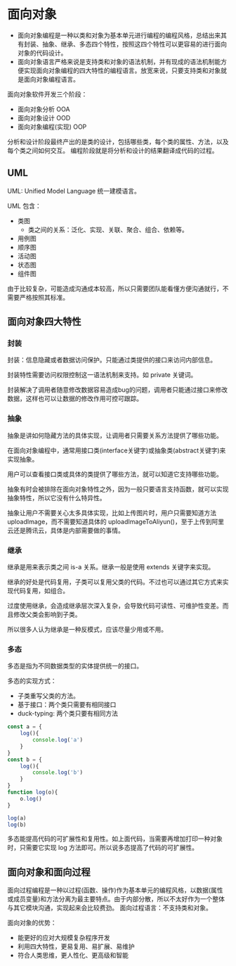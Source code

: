 # 面向对象

- 面向对象编程是一种以类和对象为基本单元进行编程的编程风格，总结出来其有封装、抽象、继承、多态四个特性，按照这四个特性可以更容易的进行面向对象的代码设计。
- 面向对象语言严格来说是支持类和对象的语法机制，并有现成的语法机制能方便实现面向对象编程的四大特性的编程语言。放宽来说，只要支持类和对象就是面向对象编程语言。

面向对象软件开发三个阶段：
- 面向对象分析 OOA
- 面向对象设计 OOD
- 面向对象编程(实现) OOP

分析和设计阶段最终产出的是类的设计，包括哪些类，每个类的属性、方法，以及每个类之间如何交互。
编程阶段就是将分析和设计的结果翻译成代码的过程。

## UML

UML: Unified Model Language 统一建模语言。

UML 包含：

- 类图
    - 类之间的关系：泛化、实现、关联、聚合、组合、依赖等。
- 用例图
- 顺序图
- 活动图
- 状态图
- 组件图

由于比较复杂，可能造成沟通成本较高，所以只需要团队能看懂方便沟通就行，不需要严格按照其标准。


## 面向对象四大特性

### 封装

封装：信息隐藏或者数据访问保护。只能通过类提供的接口来访问内部信息。

封装特性需要访问权限控制这一语法机制来支持。如 private 关键词。

封装解决了调用者随意修改数据容易造成bug的问题，调用者只能通过接口来修改数据，这样也可以让数据的修改作用可控可跟踪。

### 抽象

抽象是讲如何隐藏方法的具体实现，让调用者只需要关系方法提供了哪些功能。

在面向对象编程中，通常用接口类(interface关键字)或抽象类(abstract关键字)来实现抽象。

用户可以查看接口类或具体的类提供了哪些方法，就可以知道它支持哪些功能。

抽象有时会被排除在面向对象特性之外，因为一般只要语言支持函数，就可以实现抽象特性，所以它没有什么特异性。

抽象让用户不需要关心太多具体实现，比如上传图片时，用户只需要知道方法 uploadImage，而不需要知道具体的 uploadImageToAliyun()，至于上传到阿里云还是腾讯云，具体是内部需要做的事情。

### 继承

继承是用来表示类之间 is-a 关系。继承一般是使用 extends 关键字来实现。

继承的好处是代码复用，子类可以复用父类的代码。不过也可以通过其它方式来实现代码复用，如组合。

过度使用继承，会造成继承层次深入复杂，会导致代码可读性、可维护性变差。而且修改父类会影响到子类。

所以很多人认为继承是一种反模式，应该尽量少用或不用。

### 多态

多态是指为不同数据类型的实体提供统一的接口。

多态的实现方式：
- 子类重写父类的方法。
- 基于接口：两个类只需要有相同接口
- duck-typing: 两个类只要有相同方法

```js
const a = {
    log(){
        console.log('a')
    }
}
const b = {
    log(){
        console.log('b')
    }
}
function log(o){
    o.log()
}

log(a)
log(b)
```

多态能提高代码的可扩展性和复用性。如上面代码，当需要再增加打印一种对象时，只需要它实现 log 方法即可。所以说多态提高了代码的可扩展性。

## 面向对象和面向过程

面向过程编程是一种以过程(函数、操作)作为基本单元的编程风格，以数据(属性或成员变量)和方法分离为最主要特点。由于内部分散，所以不太好作为一个整体与其它模块沟通，实现起来会比较费劲。
面向过程语言：不支持类和对象。

面向对象的优势：
- 能更好的应对大规模复杂程序开发
- 利用四大特性，更易复用、易扩展、易维护
- 符合人类思维，更人性化、更高级和智能